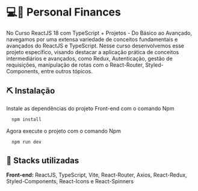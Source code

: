 # 💻📱 Personal Finances

No Curso ReactJS 18 com TypeScript + Projetos - Do Básico ao Avançado, navegamos por uma extensa variedade de conceitos fundamentais e avançados do ReactJS e TypeScript. Nesse curso desenvolvemos esse projeto específico, visando destacar a aplicação prática de conceitos intermediários e avançados, como Redux, Autenticação, gestão de requisições, manipulação de rotas com o React-Router, Styled-Components, entre outros tópicos.

## ⛏️ Instalação

Instale as dependências do projeto Front-end com o comando Npm

```bash
  npm install
```
Agora execute o projeto com o comando Npm
    
```bash
  npm run dev
```

## 💎 Stacks utilizadas

**Front-end:** ReactJS, TypeScript, Vite, React-Router, Axios, React-Redux, Styled-Components, React-Icons e React-Spinners
